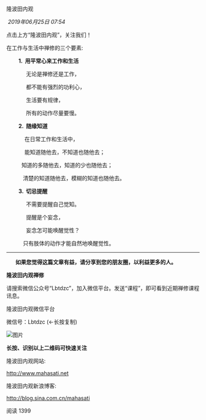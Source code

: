 # 

隆波田内观

 _2019年06月25日 07:54_

点击上方“隆波田内观”，关注我们！

在工作与生活中禅修的三个要素:

  

        **1.  用平常心来工作和生活**

             无论是禅修还是工作，

             都不能有强烈的功利心，

             生活要有规律，

             所有的动作尽量要慢。

  

        **2.  随缘知道**

            在日常工作和生活中，

            能知道随他去，不知道也随他去；

          知道的多随他去，知道的少也随他去；

           清楚的知道随他去，模糊的知道也随他去。

  

        **3.  切忌提醒**

             不需要提醒自己觉知。

             提醒是个妄念， 

             妄念怎可能唤醒觉性？

           只有肢体的动作才能自然地唤醒觉性。    

---

      **如果您觉得这篇文章有益，请分享到您的朋友圈，以利益更多的人。**

**隆波田内观禅修**

  

请搜索微信公众号“Lbtdzc”，加入微信平台。发送“课程”，即可看到近期禅修课程讯息。

  

隆波田内观微信平台

微信号：Lbtdzc (←长按复制)

![图片](https://mmbiz.qpic.cn/mmbiz/AuNGde4dkebPibPr6ruILfW6oO8DianP7ROnJB0lIKnGBY2sme5Ig6a2NR9Jkm25ExN9O8IAP24rI9kSFNgrBxaA/640?wx_fmt=jpeg&wxfrom=13&tp=wxpic)

**长按、识别以上二维码可快速关注**

  

隆波田内观网站:

http://www.mahasati.net

  

隆波田内观新浪博客:

http://blog.sina.com.cn/mahasati

  

  

阅读 1399

​